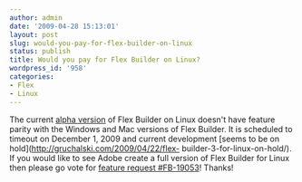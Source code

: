 ```yaml
---
author: admin
date: '2009-04-28 15:13:01'
layout: post
slug: would-you-pay-for-flex-builder-on-linux
status: publish
title: Would you pay for Flex Builder on Linux?
wordpress_id: '958'
categories:
- Flex
- Linux
---
```


The current [alpha
version](http://labs.adobe.com/downloads/flexbuilder_linux.html) of Flex
Builder on Linux doesn't have feature parity with the Windows and Mac versions
of Flex Builder. It is scheduled to timeout on December 1, 2009 and current
development [seems to be on hold](http://gruchalski.com/2009/04/22/flex-
builder-3-for-linux-on-hold/). If you would like to see Adobe create a full
version of Flex Builder for Linux then please go vote for [feature request
#FB-19053](http://bugs.adobe.com/jira/browse/FB-19053)! Thanks!

